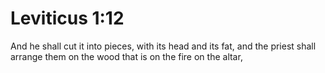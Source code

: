 # Leviticus 1:12

And he shall cut it into pieces, with its head and its fat, and the priest shall arrange them on the wood that is on the fire on the altar,
